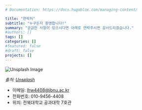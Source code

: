 ```yaml
---
# Documentation: https://docs.hugoblox.com/managing-content/

title: "연락처"
subtitle: "누구든지 환영합니다!"
summary: "궁금한 사항이 있으시다면 아래로 연락주시면 감사드리겠습니다."
#authors: []
tags: []
categories: []
#featured: false
#draft: false
projects: []
---
```



![Unsplash Image](https://images.unsplash.com/photo-1546641082-cc6e696dacdb?q=80&w=2850&auto=format&fit=crop&ixlib=rb-4.0.3&ixid=M3wxMjA3fDB8MHxwaG90by1wYWdlfHx8fGVufDB8fHx8fA%3D%3D)

*출처: [Unsplash](https://images.unsplash.com/photo-1546641082-cc6e696dacdb?q=80&w=2850&auto=format&fit=crop&ixlib=rb-4.0.3&ixid=M3wxMjA3fDB8MHxwaG90by1wYWdlfHx8fGVufDB8fHx8fA%3D%3D)*

- 이메일: lhw4408@jbnu.ac.kr
- 전화번호: 010-9456-4408
- 위치: 전북대학교 공과대학 7호관